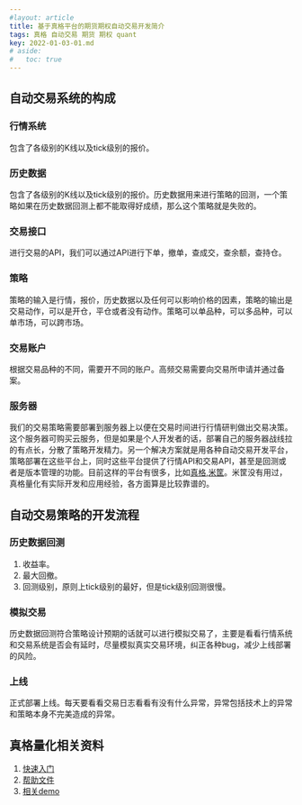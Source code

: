 ```yaml
---
#layout: article
title: 基于真格平台的期货期权自动交易开发简介
tags: 真格 自动交易 期货 期权 quant
key: 2022-01-03-01.md
# aside:
#   toc: true
---
```


## 自动交易系统的构成
### 行情系统
包含了各级别的K线以及tick级别的报价。
### 历史数据
包含了各级别的K线以及tick级别的报价。历史数据用来进行策略的回测，一个策略如果在历史数据回测上都不能取得好成绩，那么这个策略就是失败的。
### 交易接口
进行交易的API，我们可以通过API进行下单，撤单，查成交，查余额，查持仓。
### 策略
策略的输入是行情，报价，历史数据以及任何可以影响价格的因素，策略的输出是交易动作，可以是开仓，平仓或者没有动作。策略可以单品种，可以多品种，可以单市场，可以跨市场。
### 交易账户
根据交易品种的不同，需要开不同的账户。高频交易需要向交易所申请并通过备案。
### 服务器
我们的交易策略需要部署到服务器上以便在交易时间进行行情研判做出交易决策。这个服务器可购买云服务，但是如果是个人开发者的话，部署自己的服务器战线拉的有点长，分散了策略开发精力。另一个解决方案就是用各种自动交易开发平台，策略部署在这些平台上，同时这些平台提供了行情API和交易API，甚至是回测或者是版本管理的功能。目前这样的平台有很多，比如[真格](https://quant.pobo.net.cn/login#/),[米筐](https://www.ricequant.com/welcome/)。米筐没有用过，真格量化有实际开发和应用经验，各方面算是比较靠谱的。
## 自动交易策略的开发流程
### 历史数据回测
1. 收益率。
2. 最大回撤。
3. 回测级别，原则上tick级别的最好，但是tick级别回测很慢。

### 模拟交易
历史数据回测符合策略设计预期的话就可以进行模拟交易了，主要是看看行情系统和交易系统是否会有延时，尽量模拟真实交易环境，纠正各种bug，减少上线部署的风险。
### 上线
正式部署上线。每天要看看交易日志看看有没有什么异常，异常包括技术上的异常和策略本身不完美造成的异常。
## 真格量化相关资料
1. [快速入门](https://quant.pobo.net.cn/doc?name=quickstart)
2. [帮助文件](https://quant.pobo.net.cn/doc?name=api)
3. [相关demo](https://github.com/qmhedging/poboquant)


<!--more-->
